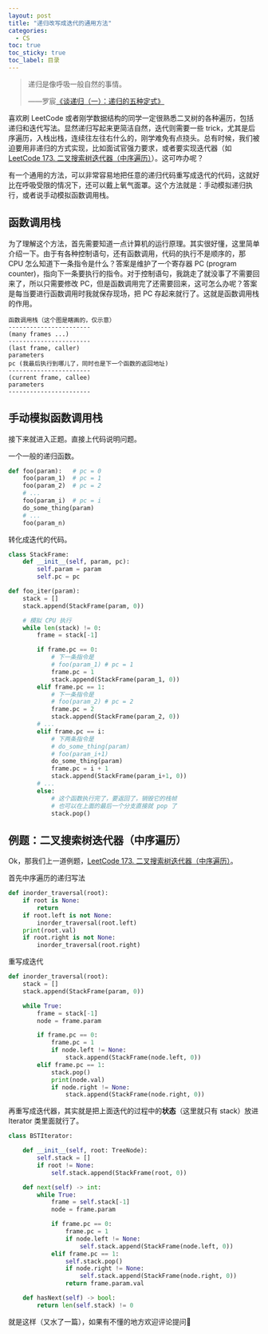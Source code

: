 ```yaml
---
layout: post
title: "递归改写成迭代的通用方法"
categories:
  - CS
toc: true
toc_sticky: true
toc_label: 目录
---
```


> 递归是像呼吸一般自然的事情。
>  
> ——罗宸[《谈递归（一）：递归的五种定式》](https://zhuanlan.zhihu.com/p/84452538)

喜欢刷 LeetCode 或者刚学数据结构的同学一定很熟悉二叉树的各种遍历，包括递归和迭代写法。显然递归写起来更简洁自然，迭代则需要一些 trick，尤其是后序遍历，入栈出栈，连续往左往右什么的，刚学难免有点挠头。总有时候，我们被迫要用非递归的方式实现，比如面试官强力要求，或者要实现迭代器（如 [LeetCode 173. 二叉搜索树迭代器（中序遍历）](https://leetcode-cn.com/problems/binary-search-tree-iterator/)）。这可咋办呢？

有一个通用的方法，可以非常容易地把任意的递归代码重写成迭代的代码，这就好比在呼吸受限的情况下，还可以戴上氧气面罩。这个方法就是：手动模拟递归执行，或者说手动模拟函数调用栈。

## 函数调用栈

为了理解这个方法，首先需要知道一点计算机的运行原理。其实很好懂，这里简单介绍一下。由于有各种控制语句，还有函数调用，代码的执行不是顺序的，那 CPU 怎么知道下一条指令是什么？答案是维护了一个寄存器 PC (program counter)，指向下一条要执行的指令。对于控制语句，我跳走了就没事了不需要回来了，所以只需要修改 PC，但是函数调用完了还需要回来，这可怎么办呢？答案是每当要进行函数调用时我就保存现场，把 PC 存起来就行了。这就是函数调用栈的作用。

```
函数调用栈（这个图是瞎画的，仅示意）
-----------------------
(many frames ...)
-----------------------
(last frame, caller)
parameters
pc (我最后执行到哪儿了，同时也是下一个函数的返回地址)
-----------------------
(current frame, callee)
parameters
-----------------------
```

## 手动模拟函数调用栈

接下来就进入正题。直接上代码说明问题。

一个一般的递归函数。

```python
def foo(param):   # pc = 0
    foo(param_1)  # pc = 1
    foo(param_2)  # pc = 2
    # ...
    foo(param_i)  # pc = i
    do_some_thing(param)
    # ...
    foo(param_n)
```

转化成迭代的代码。

```python
class StackFrame:
    def __init__(self, param, pc):
        self.param = param
        self.pc = pc

def foo_iter(param):
    stack = []
    stack.append(StackFrame(param, 0))

    # 模拟 CPU 执行
    while len(stack) != 0:
        frame = stack[-1]

        if frame.pc == 0:
            # 下一条指令是
            # foo(param_1) # pc = 1
            frame.pc = 1
            stack.append(StackFrame(param_1, 0))
        elif frame.pc == 1:
            # 下一条指令是
            # foo(param_2) # pc = 2
            frame.pc = 2
            stack.append(StackFrame(param_2, 0))
        # ...
        elif frame.pc == i:
            # 下两条指令是
            # do_some_thing(param)
            # foo(param_i+1)
            do_some_thing(param)
            frame.pc = i + 1
            stack.append(StackFrame(param_i+1, 0))
        # ...
        else:
            # 这个函数执行完了，要返回了，销毁它的栈帧
            # 也可以在上面的最后一个分支直接就 pop 了
            stack.pop()
```

## 例题：二叉搜索树迭代器（中序遍历）

Ok，那我们上一道例题，[LeetCode 173. 二叉搜索树迭代器（中序遍历）](https://leetcode-cn.com/problems/binary-search-tree-iterator/)。

首先中序遍历的递归写法

```python
def inorder_traversal(root):
    if root is None:
        return
    if root.left is not None:
        inorder_traversal(root.left)
    print(root.val) 
    if root.right is not None:
        inorder_traversal(root.right)
```

重写成迭代

```python
def inorder_traversal(root):
    stack = []
    stack.append(StackFrame(param, 0))

    while True:
        frame = stack[-1]
        node = frame.param

        if frame.pc == 0:
            frame.pc = 1
            if node.left != None:
                stack.append(StackFrame(node.left, 0))
        elif frame.pc == 1:
            stack.pop()
            print(node.val)
            if node.right != None:
                stack.append(StackFrame(node.right, 0))
```

再重写成迭代器，其实就是把上面迭代的过程中的**状态**（这里就只有 stack）放进 Iterator 类里面就行了。

```python
class BSTIterator:

    def __init__(self, root: TreeNode):
        self.stack = []
        if root != None:
            self.stack.append(StackFrame(root, 0))

    def next(self) -> int:
        while True:
            frame = self.stack[-1]
            node = frame.param

            if frame.pc == 0:
                frame.pc = 1
                if node.left != None:
                    self.stack.append(StackFrame(node.left, 0))
            elif frame.pc == 1:
                self.stack.pop()
                if node.right != None:
                    self.stack.append(StackFrame(node.right, 0))
                return frame.param.val

    def hasNext(self) -> bool:
        return len(self.stack) != 0
```

就是这样（又水了一篇），如果有不懂的地方欢迎评论提问🥰
